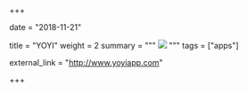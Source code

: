 +++

date = "2018-11-21"

title = "YOYI"
weight = 2
summary = """
[![](./img/icon_yoyi.png)](http://www.yoyiapp.com)
"""
tags = ["apps"]

external_link = "http://www.yoyiapp.com"

+++